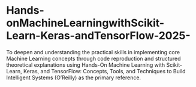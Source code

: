 # Hands-onMachineLearningwithScikit-Learn-Keras-andTensorFlow-2025-
To deepen and understanding the practical skills in implementing core Machine Learning concepts through code reproduction and structured theoretical explanations using Hands-On Machine Learning with Scikit-Learn, Keras, and TensorFlow: Concepts, Tools, and Techniques to Build Intelligent Systems (O’Reilly) as the primary reference.
